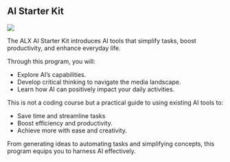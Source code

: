 ## AI Starter Kit

![](https://alxappliedai.github.io/alx_applied_ai_assets/banners/top-banner.png)

The ALX AI Starter Kit introduces AI tools that simplify tasks, boost productivity, and enhance everyday life.

Through this program, you will:

- Explore AI’s capabilities.
- Develop critical thinking to navigate the media landscape.
- Learn how AI can positively impact your daily activities.

This is not a coding course but a practical guide to using existing AI tools to:

- Save time and streamline tasks
- Boost efficiency and productivity.
- Achieve more with ease and creativity.

From generating ideas to automating tasks and simplifying concepts, this program equips you to harness AI effectively.
